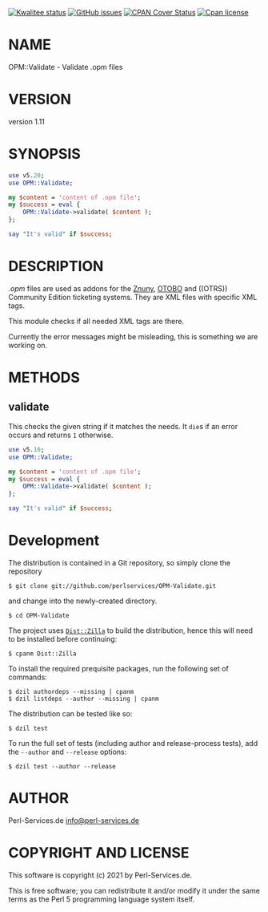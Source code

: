 [![Kwalitee status](https://cpants.cpanauthors.org/dist/OPM-Validate.png)](https://cpants.cpanauthors.org/dist/OPM-Validate)
[![GitHub issues](https://img.shields.io/github/issues/perlservices/OPM-Validate.svg)](https://github.com/perlservices/OPM-Validate/issues)
[![CPAN Cover Status](https://cpancoverbadge.perl-services.de/OPM-Validate-1.11)](https://cpancoverbadge.perl-services.de/OPM-Validate-1.11)
[![Cpan license](https://img.shields.io/cpan/l/OPM-Validate.svg)](https://metacpan.org/release/OPM-Validate)

# NAME

OPM::Validate - Validate .opm files

# VERSION

version 1.11

# SYNOPSIS

```perl
use v5.20;
use OPM::Validate;

my $content = 'content of .opm file';
my $success = eval {
    OPM::Validate->validate( $content );
};

say "It's valid" if $success;
```

# DESCRIPTION

_.opm_ files are used as addons for the [Znuny](https://znuny.org), [OTOBO](https://otobo.de) and
((OTRS)) Community Edition ticketing systems. They are XML files with specific XML tags.

This module checks if all needed XML tags are there.

Currently the error messages might be misleading, this is something we are working on.

# METHODS

## validate

This checks the given string if it matches the needs. It `die`s if an error occurs and returns `1` otherwise.

```perl
use v5.10;
use OPM::Validate;

my $content = 'content of .opm file';
my $success = eval {
    OPM::Validate->validate( $content );
};

say "It's valid" if $success;
```



# Development

The distribution is contained in a Git repository, so simply clone the
repository

```
$ git clone git://github.com/perlservices/OPM-Validate.git
```

and change into the newly-created directory.

```
$ cd OPM-Validate
```

The project uses [`Dist::Zilla`](https://metacpan.org/pod/Dist::Zilla) to
build the distribution, hence this will need to be installed before
continuing:

```
$ cpanm Dist::Zilla
```

To install the required prequisite packages, run the following set of
commands:

```
$ dzil authordeps --missing | cpanm
$ dzil listdeps --author --missing | cpanm
```

The distribution can be tested like so:

```
$ dzil test
```

To run the full set of tests (including author and release-process tests),
add the `--author` and `--release` options:

```
$ dzil test --author --release
```

# AUTHOR

Perl-Services.de <info@perl-services.de>

# COPYRIGHT AND LICENSE

This software is copyright (c) 2021 by Perl-Services.de.

This is free software; you can redistribute it and/or modify it under
the same terms as the Perl 5 programming language system itself.
